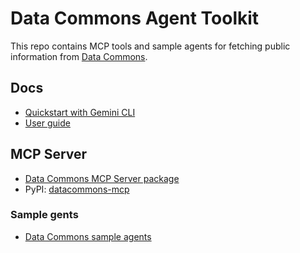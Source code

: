 # Data Commons Agent Toolkit

This repo contains MCP tools and sample agents for fetching public information from [Data Commons](https://datacommons.org/).

## Docs

* [Quickstart with Gemini CLI](docs/quickstart.md)
* [User guide](docs/user_guide.md)

## MCP Server

* [Data Commons MCP Server package](packages/datacommons-mcp/)
* PyPI: [datacommons-mcp](https://pypi.org/project/datacommons-mcp)

### Sample gents

* [Data Commons sample agents](packages/datacommons-mcp/examples/sample_agents)

